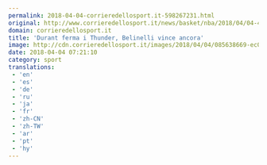```yaml
---
permalink: 2018-04-04-corrieredellosport.it-598267231.html
original: http://www.corrieredellosport.it/news/basket/nba/2018/04/04-40915790/durant_ferma_i_thunder_belinelli_vince_ancora/
domain: corrieredellosport.it
title: 'Durant ferma i Thunder, Belinelli vince ancora'
image: http://cdn.corrieredellosport.it/images/2018/04/04/085638669-ec04eff9-e95e-44cd-8e08-bae786631eea.jpg
date: 2018-04-04 07:21:10
category: sport
translations: 
 - 'en'
 - 'es'
 - 'de'
 - 'ru'
 - 'ja'
 - 'fr'
 - 'zh-CN'
 - 'zh-TW'
 - 'ar'
 - 'pt'
 - 'hy'
---
```


